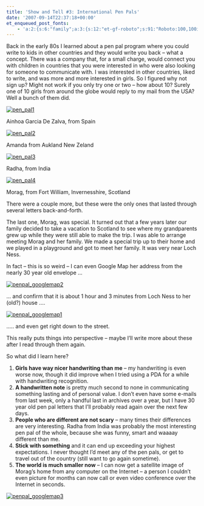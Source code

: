 ```yaml
---
title: 'Show and Tell #3: International Pen Pals'
date: '2007-09-14T22:37:18+00:00'
et_enqueued_post_fonts:
    - 'a:2:{s:6:"family";a:3:{s:12:"et-gf-roboto";s:91:"Roboto:100,100italic,300,300italic,regular,italic,500,500italic,700,700italic,900,900italic";s:22:"et-gf-roboto-condensed";s:59:"Roboto+Condensed:300,300italic,regular,italic,700,700italic";s:17:"et-gf-roboto-slab";s:51:"Roboto+Slab:100,200,300,regular,500,600,700,800,900";}s:6:"subset";a:7:{i:0;s:9:"latin-ext";i:1;s:5:"greek";i:2;s:9:"greek-ext";i:3;s:10:"vietnamese";i:4;s:8:"cyrillic";i:5;s:5:"latin";i:6;s:12:"cyrillic-ext";}}'
---
```


Back in the early 80s I learned about a pen pal program where you could write to kids in other countries and they would write you back – what a concept. There was a company that, for a small charge, would connect you with children in countries that you were interested in who were also looking for someone to communicate with. I was interested in other countries, liked to write, and was more and more interested in girls. So I figured why not sign up? Might not work if you only try one or two – how about 10? Surely one of 10 girls from around the globe would reply to my mail from the USA? Well a bunch of them did.

[![pen_pal1](http://blog.bruceabernethy.com/mirror/3179f7b14c5a_1294B/pen_pal1_thumb.jpg)](http://blog.bruceabernethy.com/mirror/3179f7b14c5a_1294B/pen_pal1.jpg)

Ainhoa Garcia De Zalva, from Spain

[![pen_pal2](http://blog.bruceabernethy.com/mirror/3179f7b14c5a_1294B/pen_pal2_thumb.jpg)](http://blog.bruceabernethy.com/mirror/3179f7b14c5a_1294B/pen_pal2.jpg)

Amanda from Aukland New Zeland

[![pen_pal3](http://blog.bruceabernethy.com/mirror/3179f7b14c5a_1294B/pen_pal3_thumb.jpg)](http://blog.bruceabernethy.com/mirror/3179f7b14c5a_1294B/pen_pal3.jpg)

Radha, from India

[![pen_pal4](http://blog.bruceabernethy.com/mirror/3179f7b14c5a_1294B/pen_pal4_thumb.jpg)](http://blog.bruceabernethy.com/mirror/3179f7b14c5a_1294B/pen_pal4.jpg)

Morag, from Fort William, Invernesshire, Scotland

There were a couple more, but these were the only ones that lasted through several letters back-and-forth.

The last one, Morag, was special. It turned out that a few years later our family decided to take a vacation to Scotland to see where my grandparents grew up while they were still able to make the trip. I was able to arrange meeting Morag and her family. We made a special trip up to their home and we played in a playground and got to meet her family. It was very near Loch Ness.

In fact – this is so weird – I can even Google Map her address from the nearly 30 year old envelope …

[![penpal_googlemap2](http://blog.bruceabernethy.com/mirror/3179f7b14c5a_1294B/penpal_googlemap2_thumb.jpg)](http://blog.bruceabernethy.com/mirror/3179f7b14c5a_1294B/penpal_googlemap2.jpg)

… and confirm that it is about 1 hour and 3 minutes from Loch Ness to her (old?) house ….

[![penpal_googlemap1](http://blog.bruceabernethy.com/mirror/3179f7b14c5a_1294B/penpal_googlemap1_thumb.jpg)](http://blog.bruceabernethy.com/mirror/3179f7b14c5a_1294B/penpal_googlemap1.jpg)

….. and even get right down to the street.

This really puts things into perspective – maybe I’ll write more about these after I read through them again.

So what did I learn here?

1. **Girls have way nicer handwriting than me** – my handwriting is even worse now, though it did improve when I tried using a PDA for a while with handwriting recognition.
2. **A handwritten note** is pretty much second to none in communicating something lasting and of personal value. I don’t even have some e-mails from last week, only a handful last in archives over a year, but I have 30 year old pen pal letters that I’ll probably read again over the next few days.
3. **People who are different are not scary** – many times their differences are very interesting. Radha from India was probably the most interesting pen pal of the whole, because she was funny, smart and waaaay different than me.
4. **Stick with something** and it can end up exceeding your highest expectations. I never thought I’d meet any of the pen pals, or get to travel out of the country (still want to go again sometime).
5. **The world is much smaller now** – I can now get a satellite image of Morag’s home from any computer on the Internet – a person I couldn’t even picture for months can now call or even video conference over the Internet in seconds.

[![penpal_googlemap3](http://blog.bruceabernethy.com/mirror/3179f7b14c5a_1294B/penpal_googlemap3_thumb.jpg)](http://blog.bruceabernethy.com/mirror/3179f7b14c5a_1294B/penpal_googlemap3.jpg)